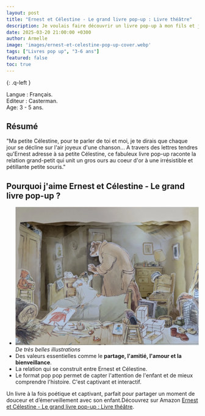 ```yaml
---
layout: post
title: "Ernest et Célestine - Le grand livre pop-up : Livre théâtre"
description: Je voulais faire découvrir un livre pop-up à mon fils et j’ai adoré partager avec lui l’histoire d’Ernest et Célestine, sublimée par de magnifiques décors qui rappellent une véritable pièce de théâtre.
date: 2025-03-20 21:00:00 +0300
author: Armelle
image: 'images/ernest-et-celestine-pop-up-cover.webp'
tags: ["Livres pop up", "3-6 ans"]
featured: false
toc: true
---
```


{: .q-left }

Langue : Français.           
Editeur : Casterman.   
Age: 3 - 5 ans.

## Résumé

"Ma petite Célestine, pour te parler de toi et moi, je te dirais que chaque jour se décline sur l'air joyeux d'une chanson... A travers des lettres tendres qu'Ernest adresse à sa petite Célestine, ce fabuleux livre pop-up raconte la relation grand-petit qui unit un gros ours au coeur d'or à une irrésistible et pétillante petite souris."

## Pourquoi j'aime Ernest et Célestine - Le grand livre pop-up ?

- ![De très belles illustrations lumineuses](images/ernest-et-celestine-pop-up-int.webp)
*De très belles illustrations*
- Des valeurs essentielles comme le **partage, l'amitié, l'amour et la bienveillance**.
- La relation qui se construit entre Ernest et Célestine.
- Le format pop pop permet de capter l'attention de l'enfant et de mieux comprendre l'histoire. C'est captivant et interactif. 

Un livre à la fois poétique et captivant, parfait pour partager un moment de douceur et d’émerveillement avec son enfant.Découvrez sur Amazon [Ernest et Célestine - Le grand livre pop-up : Livre théâtre](https://amzn.to/41TPDEh).  
